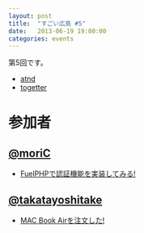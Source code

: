 ```yaml
---
layout: post
title:  "すごい広島 #5"
date:   2013-06-19 19:00:00
categories: events
---
```


第5回です。

* [atnd](http://atnd.org/events/40559)
* [togetter](http://togetter.com/li/521209)

<!-- 概要 -->

# 参加者

## [@moriC](https://twitter.com/CentBoss)

* [FuelPHPで認証機能を実装してみる!](http://blog.mori-theta.net/?p=102)

## [@takatayoshitake](https://twitter.com/takatayoshitake)

* [MAC Book Airを注文した!](http://tktstudy.blogspot.jp/2013/06/20130619-5.html)

